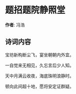 # 题招题院静照堂

**作者**: 冯浩

## 诗词内容

宝坊新构断尘飞，宴坐朝朝内外宜。

一自觉来无相见，久忘言后少人知。

天中月满云收夜，海底珠明浪静时。

顿向此间超十地，愿将安定证群疑。

